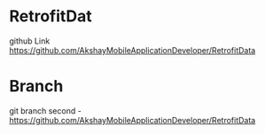 # RetrofitDat



github Link https://github.com/AkshayMobileApplicationDeveloper/RetrofitData

# Branch 
git branch second          - https://github.com/AkshayMobileApplicationDeveloper/RetrofitData
